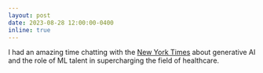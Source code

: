```yaml
---
layout: post
date: 2023-08-28 12:00:00-0400
inline: true
---
```


I had an amazing time chatting with the [New York Times](https://www.nytimes.com/2023/08/29/technology/ai-revolution-time.html) about generative AI and the role of ML talent in supercharging the field of healthcare.
